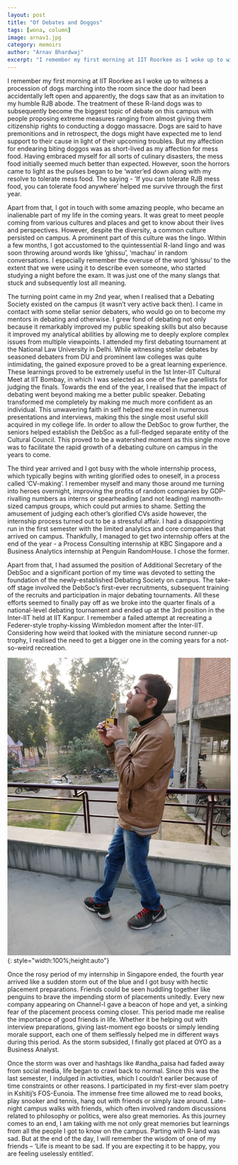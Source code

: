 ```yaml
---
layout: post
title: "Of Debates and Doggos"
tags: [wona, column]
image: arnav1.jpg
category: memoirs
author: "Arnav Bhardwaj"
excerpt: "I remember my first morning at IIT Roorkee as I woke up to witness a procession of dogs marching into the room since the door had been accidentally left open and apparently, the dogs saw that as an invitation to my humble RJB abode."
---
```


I remember my first morning at IIT Roorkee as I woke up to witness a procession of dogs marching into the room since the door had been accidentally left open and apparently, the dogs saw that as an invitation to my humble RJB abode. The treatment of these R-land dogs was to subsequently become the biggest topic of debate on this campus with people proposing extreme measures ranging from almost giving them citizenship rights to conducting a doggo massacre. Dogs are said to have premonitions and in retrospect, the dogs might have expected me to lend support to their cause in light of their upcoming troubles. But my affection for endearing biting doggos was as short-lived as my affection for mess food. Having embraced myself for all sorts of culinary disasters, the mess food initially seemed much better than expected. However, soon the horrors came to light as the pulses began to be ‘water’ed down along with my resolve to tolerate mess food. The saying - ‘If you can tolerate RJB mess food, you can tolerate food anywhere’ helped me survive through the first year.

Apart from that, I got in touch with some amazing people, who became an inalienable part of my life in the coming years. It was great to meet people coming from various cultures and places and get to know about their lives and perspectives. However, despite the diversity, a common culture persisted on campus. A prominent part of this culture was the lingo. Within a few months, I got accustomed to the quintessential R-land lingo and was soon throwing around words like ‘ghissu’, ‘machau’ in random conversations. I especially remember the overuse of the word ‘ghissu’ to the extent that we were using it to describe even someone, who started studying a night before the exam. It was just one of the many slangs that stuck and subsequently lost all meaning.

The turning point came in my 2nd year, when I realised that a Debating Society existed on the campus (it wasn’t very active back then). I came in contact with some stellar senior debaters, who would go on to become my mentors in debating and otherwise. I grew fond of debating not only because it remarkably improved my public speaking skills but also because it improved my analytical abilities by allowing me to deeply explore complex issues from multiple viewpoints. I attended my first debating tournament at the National Law University in Delhi. While witnessing stellar debates by seasoned debaters from DU and prominent law colleges was quite intimidating, the gained exposure proved to be a great learning experience. These learnings proved to be extremely useful in the 1st Inter-IIT Cultural Meet at IIT Bombay, in which I was selected as one of the five panellists for judging the finals. Towards the end of the year, I realised that the impact of debating went beyond making me a better public speaker. Debating transformed me completely by making me much more confident as an individual. This unwavering faith in self helped me excel in numerous presentations and interviews, making this the single most useful skill acquired in my college life. In order to allow the DebSoc to grow further, the seniors helped establish the DebSoc as a full-fledged separate entity of the Cultural Council. This proved to be a watershed moment as this single move was to facilitate the rapid growth of a debating culture on campus in the years to come.

The third year arrived and I got busy with the whole internship process, which typically begins with writing glorified odes to oneself, in a process called ‘CV-making’. I remember myself and many those around me turning into heroes overnight, improving the profits of random companies by GDP-rivalling numbers as interns or spearheading (and not leading) mammoth-sized campus groups, which could put armies to shame. Setting the amusement of judging each other’s glorified CVs aside however, the internship process turned out to be a stressful affair. I had a disappointing run in the first semester with the limited analytics and core companies that arrived on campus. Thankfully, I managed to get two internship offers at the end of the year - a Process Consulting internship at KBC Singapore and a Business Analytics internship at Penguin RandomHouse. I chose the former.

Apart from that, I had assumed the position of Additional Secretary of the DebSoc and a significant portion of my time was devoted to setting the foundation of the newly-established Debating Society on campus. The take-off stage involved the DebSoc’s first-ever recruitments, subsequent training of the recruits and participation in major debating tournaments. All these efforts seemed to finally pay off as we broke into the quarter finals of a national-level debating tournament and ended up at the 3rd position in the Inter-IIT held at IIT Kanpur. I remember a failed attempt at recreating a Federer-style trophy-kissing Wimbledon moment after the lnter-IIT. Considering how weird that looked with the miniature second runner-up trophy, I realised the need to get a bigger one in the coming years for a not-so-weird recreation.

![pic](/images/posts/arnav2.jpg){: style="width:100%;height:auto"}

Once the rosy period of my internship in Singapore ended, the fourth year arrived like a sudden storm out of the blue and I got busy with hectic placement preparations. Friends could be seen huddling together like penguins to brave the impending storm of placements unitedly. Every new company appearing on Channel-I gave a beacon of hope and yet, a sinking fear of the placement process coming closer. This period made me realise the importance of good friends in life. Whether it be helping out with interview preparations, giving last-moment ego boosts or simply lending morale support, each one of them selflessly helped me in different ways during this period. As the storm subsided, I finally got placed at OYO as a Business Analyst.

Once the storm was over and hashtags like #andha_paisa had faded away from social media, life began to crawl back to normal. Since this was the last semester, I indulged in activities, which I couldn’t earlier because of time constraints or other reasons. I participated in my first-ever slam poetry in Kshitij’s FOS-Eunoia. The immense free time allowed me to read books, play snooker and tennis, hang out with friends or simply laze around. Late-night campus walks with friends, which often involved random discussions related to philosophy or politics, were also great memories. As this journey comes to an end, I am taking with me not only great memories but learnings from all the people I got to know on the campus. Parting with R-land was sad. But at the end of the day, I will remember the wisdom of one of my friends – ‘Life is meant to be sad. If you are expecting it to be happy, you are feeling uselessly entitled’.
